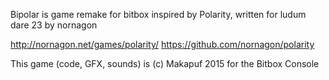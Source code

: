 Bipolar is game remake for bitbox inspired by Polarity, written for ludum dare 23 by nornagon

 http://nornagon.net/games/polarity/
 https://github.com/nornagon/polarity

This game (code, GFX, sounds) is (c) Makapuf 2015 for the Bitbox Console
